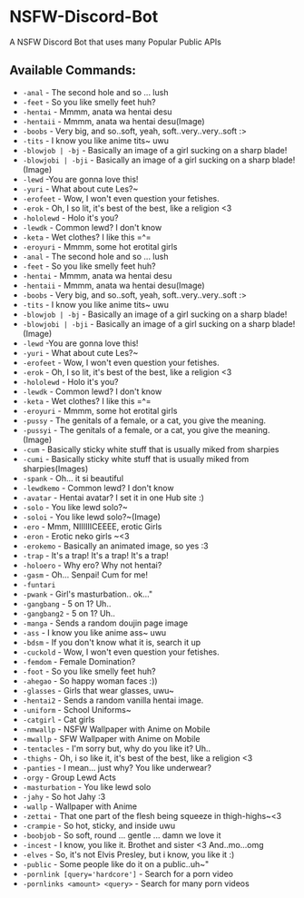 # NSFW-Discord-Bot

A NSFW Discord Bot that uses many Popular Public APIs

## Available Commands:

- `-anal` - The second hole and so ... lush
- `-feet` - So you like smelly feet huh?
- `-hentai` - Mmmm, anata wa hentai desu
- `-hentaii` - Mmmm, anata wa hentai desu(Image)
- `-boobs` - Very big, and so..soft, yeah, soft..very..very..soft :>
- `-tits` - I know you like anime tits~ uwu
- `-blowjob | -bj` - Basically an image of a girl sucking on a sharp blade!
- `-blowjobi | -bji` - Basically an image of a girl sucking on a sharp blade!(Image)
- `-lewd` -You are gonna love this!
- `-yuri` - What about cute Les?~
- `-erofeet` - Wow, I won't even question your fetishes.
- `-erok` - Oh, I so lit, it's best of the best, like a religion <3
- `-hololewd` - Holo it's you?
- `-lewdk` - Common lewd? I don't know
- `-keta` - Wet clothes? I like this =^=
- `-eroyuri` - Mmmm, some hot erotital girls
- `-anal` - The second hole and so ... lush
- `-feet` - So you like smelly feet huh?
- `-hentai` - Mmmm, anata wa hentai desu
- `-hentaii` - Mmmm, anata wa hentai desu(Image)
- `-boobs` - Very big, and so..soft, yeah, soft..very..very..soft :>
- `-tits` - I know you like anime tits~ uwu
- `-blowjob | -bj` - Basically an image of a girl sucking on a sharp blade!
- `-blowjobi | -bji` - Basically an image of a girl sucking on a sharp blade!(Image)
- `-lewd` -You are gonna love this!
- `-yuri` - What about cute Les?~
- `-erofeet` - Wow, I won't even question your fetishes.
- `-erok` - Oh, I so lit, it's best of the best, like a religion <3
- `-hololewd` - Holo it's you?
- `-lewdk` - Common lewd? I don't know
- `-keta` - Wet clothes? I like this =^=
- `-eroyuri` - Mmmm, some hot erotital girls
- `-pussy` - The genitals of a female, or a cat, you give the meaning.
- `-pussyi` - The genitals of a female, or a cat, you give the meaning.(Image)
- `-cum` - Basically sticky white stuff that is usually miked from sharpies
- `-cumi` - Basically sticky white stuff that is usually miked from sharpies(Images)
- `-spank` - Oh... it si beautiful
- `-lewdkemo` - Common lewd? I don't know
- `-avatar` - Hentai avatar? I set it in one Hub site :)
- `-solo` - You like lewd solo?~
- `-soloi` - You like lewd solo?~(Image)
- `-ero` - Mmm, NIIIIIICEEEE, erotic Girls
- `-eron` - Erotic neko girls ~<3
- `-erokemo` - Basically an animated image, so yes :3
- `-trap` - It's a trap! It's a trap! It's a trap!
- `-holoero` - Why ero? Why not hentai?
- `-gasm` - Oh... Senpai! Cum for me!
- `-funtari`
- `-pwank` - Girl's masturbation.. ok..."
- `-gangbang` - 5 on 1? Uh..
- `-gangbang2` - 5 on 1? Uh..
- `-manga` - Sends a random doujin page image
- `-ass` - I know you like anime ass~ uwu
- `-bdsm` - If you don't know what it is, search it up
- `-cuckold` - Wow, I won't even question your fetishes.
- `-femdom` - Female Domination?
- `-foot` - So you like smelly feet huh?
- `-ahegao` - So happy woman faces :))
- `-glasses` - Girls that wear glasses, uwu~
- `-hentai2` - Sends a random vanilla hentai image.
- `-uniform` - School Uniforms~
- `-catgirl` - Cat girls
- `-nmwallp` - NSFW Wallpaper with Anime on Mobile
- `-mwallp` - SFW Wallpaper with Anime on Mobile
- `-tentacles` - I'm sorry but, why do you like it? Uh..
- `-thighs` - Oh, i so like it, it's best of the best, like a religion <3
- `-panties` - I mean... just why? You like underwear?
- `-orgy` - Group Lewd Acts
- `-masturbation` - You like lewd solo
- `-jahy` - So hot Jahy :3
- `-wallp` - Wallpaper with Anime
- `-zettai` - That one part of the flesh being squeeze in thigh-highs~<3
- `-crampie` - So hot, sticky, and inside uwu
- `-boobjob` - So soft, round ... gentle ... damn we love it
- `-incest` - I know, you like it. Brothet and sister <3 And..mo...omg
- `-elves` - So, it's not Elvis Presley, but i know, you like it :)
- `-public` - Some people like do it on a public..uh~"
- `-pornlink [query='hardcore']` - Search for a porn video
- `-pornlinks <amount> <query>` - Search for many porn videos
